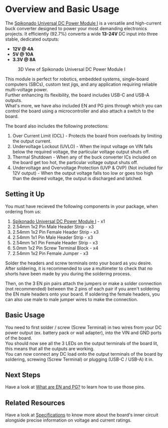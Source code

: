 <script type="module" src="https://ajax.googleapis.com/ajax/libs/model-viewer/3.5.0/model-viewer.min.js"></script>

# Overview and Basic Usage

The [Spikonado Universal DC Power Module I](https://spikonado.com/product/spikonado-universal-dc-power-module-i) is a versatile and high-current buck converter designed to power your most demanding electronics projects. It efficiently (92.7%) converts a wide **13-24V** DC input into three stable, dedicated outputs:

- **12V @ 4A**
- **5V @ 10A**
- **3.3V @ 8A**

<figure markdown>
  <model-viewer alt="3D View of Spikonado Universal DC Power Module I" src="./assets/3d_model/Spikonado_Universal_DC_Power_Module_I.glb" camera-controls autoplay style="width: 500px; height: 300px;">
  </model-viewer>
  <figcaption markdown>3D View of Spikonado Universal DC Power Module I</figcaption>
</figure>

This module is perfect for robotics, embedded systems, single-board computers (SBCs), custom test jigs, and any application requiring reliable multi-voltage power.<br>
Further enhancing its flexibility, the board includes USB-C and USB-A outputs.<br>
What's more, we have also included EN and PG pins through which you can control the board using a microcontroller and also attach a switch to the board.

The board also includes the following protections:

1. Over Current Limit (OCL) - Protects the board from overloads by limiting the output current.
2. Undervoltage Lockout (UVLO) - When the input voltage on VIN falls below the required voltage, the particular voltage output shuts off.
3. Thermal Shutdown - When any of the buck converter ICs included on the board get too hot, the particular voltage output shuts off.
4. Undervoltage and Overvoltage Protection (UVP & OVP) (Not included for 12V output) - When the output voltage falls too low or goes too high than the desired voltage, the output is discharged and latched.

## Setting it Up

You must have recieved the following components in your package, when ordering from us:

1. [Spikonado Universal DC Power Module I](https://spikonado.com/product/spikonado-universal-dc-power-module-i) - x1
2. 2.54mm 1x2 Pin Male Header Strip - x3
3. 2.54mm 1x2 Pin Female Header Strip - x3
4. 2.54mm 1x1 Pin Male Header Strip - x3
5. 2.54mm 1x1 Pin Female Header Strip - x3
6. 5.0mm 1x2 Pin Screw Terminal Block - x4
7. 2.54mm 1x2 Pin Female Jumper - x3

Solder the headers and screw terminals onto your board as you desire.<br>
After soldering, it is recommended to use a multimeter to check that no shorts have been made by you during the soldering process.

Then, on the 3 EN pin pairs attach the jumpers or make a solder connection (not recommended) between the 2 pins of each pair if you aren't soldering the EN male headers onto your board. If soldering the female headers, you can also use male to male jumper wires to make the connection.

## Basic Usage

You need to first solder / screw (Screw Terminal) in two wires from your DC power output (ex. battery pack or wall adapter), into the VIN and GND ports of the board.<br>
You should now see all the 3 LEDs on the output terminals of the board lit, this means that all the outputs are working.<br>
You can now connect any DC load onto the output terminals of the board by soldering, screwing (Screw Terminal) or plugging (USB-C / USB-A) it in.

## Next Steps

Have a look at [What are EN and PG?](what_are_en_and_pg.md) to learn how to use those pins.<br>

## Related Resources

Have a look at [Specifications](specifications.md) to know more about the board's inner circuit alongside precise information on voltage and current ratings.
